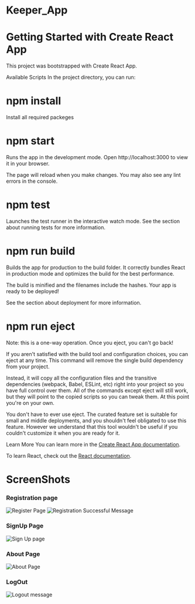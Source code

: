 # Keeper_App
# Getting Started with Create React App
This project was bootstrapped with Create React App.

Available Scripts
In the project directory, you can run:
# npm install
Install all required packeges

# npm start
Runs the app in the development mode.
Open http://localhost:3000 to view it in your browser.

The page will reload when you make changes.
You may also see any lint errors in the console.

# npm test
Launches the test runner in the interactive watch mode.
See the section about running tests for more information.

# npm run build
Builds the app for production to the build folder.
It correctly bundles React in production mode and optimizes the build for the best performance.

The build is minified and the filenames include the hashes.
Your app is ready to be deployed!

See the section about deployment for more information.

# npm run eject
Note: this is a one-way operation. Once you eject, you can't go back!

If you aren't satisfied with the build tool and configuration choices, you can eject at any time. This command will remove the single build dependency from your project.

Instead, it will copy all the configuration files and the transitive dependencies (webpack, Babel, ESLint, etc) right into your project so you have full control over them. All of the commands except eject will still work, but they will point to the copied scripts so you can tweak them. At this point you're on your own.

You don't have to ever use eject. The curated feature set is suitable for small and middle deployments, and you shouldn't feel obligated to use this feature. However we understand that this tool wouldn't be useful if you couldn't customize it when you are ready for it.

Learn More
You can learn more in the [ Create React App documentation](https://create-react-app.dev/docs/getting-started/).

To learn React, check out the [React documentation](https://react.dev/).



# ScreenShots
### Registration page
![Register Page](https://github.com/ChethanKodenkiri/Keeper_App/assets/92871656/2148e48e-3e00-4417-ae94-82ed73263a3c)
![Registration Successful Message](https://github.com/ChethanKodenkiri/Keeper_App/assets/92871656/46276a84-ea24-4f0b-b878-92da9ec3a67c)

### SignUp Page
![Sign Up page](https://github.com/ChethanKodenkiri/Keeper_App/assets/92871656/7d950a51-ecac-45f3-9728-16dc45ebc6c6)

### About Page
![About Page](https://github.com/ChethanKodenkiri/Keeper_App/assets/92871656/82e3ca06-038b-4a7c-8ce6-2881aceb7d11)

### LogOut
![Logout message](https://github.com/ChethanKodenkiri/Keeper_App/assets/92871656/c7fe8715-288d-4b55-a1c2-8827985ee58f)


